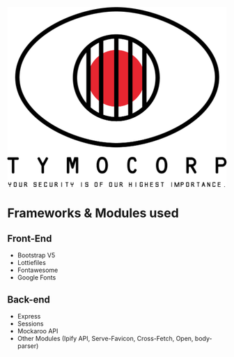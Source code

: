![logo](views/images/tymocorp_logo.png)

# Frameworks & Modules used
## Front-End
 - Bootstrap V5
 - Lottiefiles
 - Fontawesome
 - Google Fonts
## Back-end
 - Express
 - Sessions
 - Mockaroo API
 - Other Modules (Ipify API, Serve-Favicon, Cross-Fetch, Open, body-parser)
